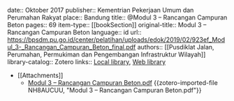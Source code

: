 date:: Oktober 2017
publisher:: Kementrian Pekerjaan Umum dan Perumahan Rakyat
place:: Bandung
title:: @Modul 3 – Rancangan Campuran Beton
pages:: 69
item-type:: [[bookSection]]
original-title:: Modul 3 – Rancangan Campuran Beton
language:: id
url:: https://bpsdm.pu.go.id/center/pelatihan/uploads/edok/2019/02/923ef_Modul_3-_Rancangan_Campuran_Beton_final.pdf
authors:: [[Pusdiklat Jalan, Perumahan, Permukiman dan Pengembangan Infrastruktur Wilayah]]
library-catalog:: Zotero
links:: [Local library](zotero://select/library/items/L9SNCWT5), [Web library](https://www.zotero.org/users/9756735/items/L9SNCWT5)

- [[Attachments]]
	- [Modul 3 – Rancangan Campuran Beton.pdf](https://bpsdm.pu.go.id/center/pelatihan/uploads/edok/2019/02/923ef_Modul_3-_Rancangan_Campuran_Beton_final.pdf) {{zotero-imported-file NH8AUCUU, "Modul 3 – Rancangan Campuran Beton.pdf"}}